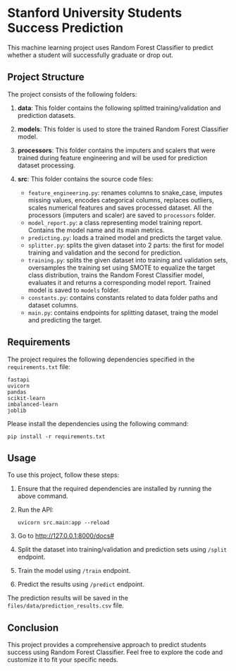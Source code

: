 # Stanford University Students Success Prediction

This machine learning project uses Random Forest Classifier to predict whether a student will successfully graduate or drop out.

## Project Structure

The project consists of the following folders:

1. **data**: This folder contains the following splitted training/validation and prediction datasets.

2. **models**: This folder is used to store the trained Random Forest Classifier model.

3. **processors**: This folder contains the imputers and scalers that were trained during feature engineering and will be used for prediction dataset processing.

3. **src**: This folder contains the source code files:
   - `feature_engineering.py`: renames columns to snake_case, imputes missing values, encodes categorical columns, replaces outliers, scales numerical features and saves processed dataset. All the processors (imputers and scaler) are saved to `processors` folder.
   - `model_report.py`: a class representing model training report. Contains the model name and its main metrics.
   - `predicting.py`: loads a trained model and predicts the target value.
   - `splitter.py`: splits the given dataset into  2 parts: the first for model training and validation and the second for prediction.
   - `training.py`: splits the given dataset into training and validation sets, oversamples the training set using SMOTE to equalize the target class distribution, trains the Random Forest Classifier model, evaluates it and returns a corresponding model report. Trained model is saved to `models` folder.
   - `constants.py`: contains constants related to data folder paths and dataset columns.
   - `main.py`: contains endpoints for splitting dataset, traing the model and predicting the target.

## Requirements

The project requires the following dependencies specified in the `requirements.txt` file:

```
fastapi
uvicorn
pandas
scikit-learn
imbalanced-learn
joblib
```

Please install the dependencies using the following command:

```shell
pip install -r requirements.txt
```

## Usage

To use this project, follow these steps:

1. Ensure that the required dependencies are installed by running the above command.

2. Run the API:
   ```shell
   uvicorn src.main:app --reload
   ```

3. Go to http://127.0.0.1:8000/docs#

4. Split the dataset into training/validation and prediction sets using `/split` endpoint.

5. Train the model using `/train` endpoint.

6. Predict the results using `/predict` endpoint.

The prediction results will be saved in the `files/data/prediction_results.csv` file.

## Conclusion

This project provides a comprehensive approach to predict students success using Random Forest Classifier. Feel free to explore the code and customize it to fit your specific needs.